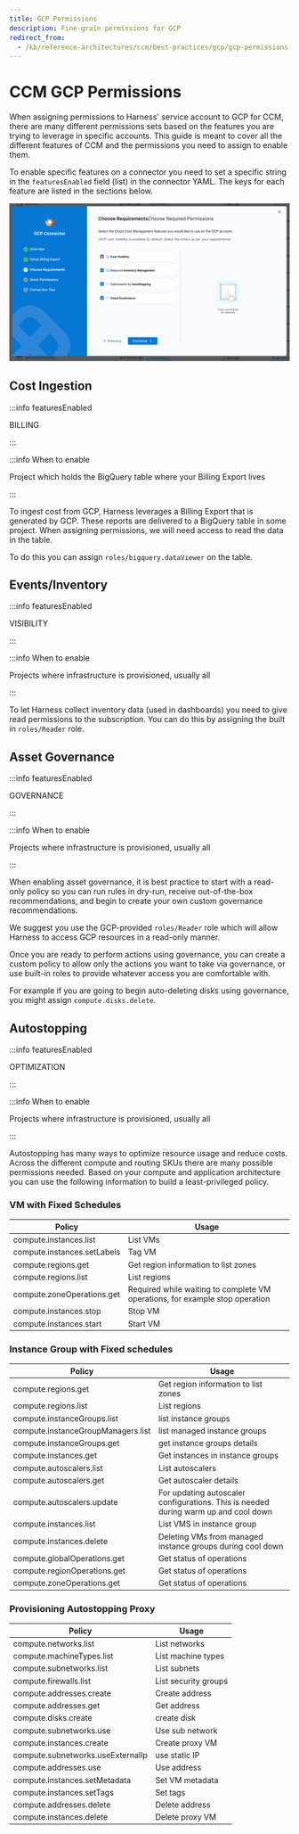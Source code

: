 ```yaml
---
title: GCP Permissions
description: Fine-grain permissions for GCP
redirect_from:
  - /kb/reference-architectures/ccm/best-practices/gcp/gcp-permissions
---
```


# CCM GCP Permissions

When assigning permissions to Harness' service account to GCP for CCM, there are many different permissions sets based on the features you are trying to leverage in specific accounts. This guide is meant to cover all the different features of CCM and the permissions you need to assign to enable them.

To enable specific features on a connector you need to set a specific string in the `featuresEnabled` field (list) in the connector YAML. The keys for each feature are listed in the sections below.

![](../../static/ccm-gcp-connector-features.png)

## Cost Ingestion

:::info featuresEnabled

BILLING

:::

:::info When to enable

Project which holds the BigQuery table where your Billing Export lives

:::

To ingest cost from GCP, Harness leverages a Billing Export that is generated by GCP. These reports are delivered to a BigQuery table in some project. When assigning permissions, we will need access to read the data in the table.

To do this you can assign `roles/bigquery.dataViewer` on the table.

## Events/Inventory

:::info featuresEnabled

VISIBILITY

:::

:::info When to enable

Projects where infrastructure is provisioned, usually all

:::

To let Harness collect inventory data (used in dashboards) you need to give read permissions to the subscription. You can do this by assigning the built in `roles/Reader` role.

## Asset Governance

:::info featuresEnabled

GOVERNANCE

:::

:::info When to enable

Projects where infrastructure is provisioned, usually all

:::

When enabling asset governance, it is best practice to start with a read-only policy so you can run rules in dry-run, receive out-of-the-box recommendations, and begin to create your own custom governance recommendations.

We suggest you use the GCP-provided `roles/Reader` role which will allow Harness to access GCP resources in a read-only manner.

Once you are ready to perform actions using governance, you can create a custom policy to allow only the actions you want to take via governance, or use built-in roles to provide whatever access you are comfortable with.

For example if you are going to begin auto-deleting disks using governance, you might assign `compute.disks.delete`.

## Autostopping

:::info featuresEnabled

OPTIMIZATION

:::

:::info When to enable

Projects where infrastructure is provisioned, usually all

:::

Autostopping has many ways to optimize resource usage and reduce costs. Across the different compute and routing SKUs there are many possible permissions needed. Based on your compute and application architecture you can use the following information to build a least-privileged policy.

### VM with Fixed Schedules

| Policy                      | Usage                                                                        |
|-----------------------------|------------------------------------------------------------------------------|
| compute.instances.list      | List VMs                                                                     |
| compute.instances.setLabels | Tag VM                                                                       |
| compute.regions.get         | Get region information to list zones                                         |
| compute.regions.list        | List regions                                                                 |
| compute.zoneOperations.get  | Required while waiting to complete VM operations, for example stop operation |
| compute.instances.stop      | Stop VM                                                                      |
| compute.instances.start     | Start VM                                                                     |

### Instance Group with Fixed schedules

| Policy                              | Usage                                                                               |
|-------------------------------------|-------------------------------------------------------------------------------------|
| compute.regions.get                 | Get region information to list zones                                                |
| compute.regions.list                | List regions                                                                        |
| compute.instanceGroups.list         | list instance groups                                                                |
| compute.instanceGroupManagers.list  | list managed instance groups                                                        |
| compute.instanceGroups.get          | get instance groups details                                                         |
| compute.instances.get               | Get instances in instance groups                                                    |
| compute.autoscalers.list            | List autoscalers                                                                    |
| compute.autoscalers.get             | Get autoscaler details                                                              |
| compute.autoscalers.update          | For updating autoscaler configurations. This is needed during warm up and cool down |
| compute.instances.list              | List VMS in instance group                                                          |
| compute.instances.delete            | Deleting VMs from managed instance groups during cool down                          |
| compute.globalOperations.get        | Get status of operations                                                            |
| compute.regionOperations.get        | Get status of operations                                                            |
| compute.zoneOperations.get          | Get status of operations                                                            |

### Provisioning Autostopping Proxy

| Policy                            | Usage                |
|-----------------------------------|----------------------|
| compute.networks.list             | List networks        |
| compute.machineTypes.list         | List machine types   |
| compute.subnetworks.list          | List subnets         |
| compute.firewalls.list            | List security groups |
| compute.addresses.create          | Create address       |
| compute.addresses.get             | Get address          |
| compute.disks.create              | create disk          |
| compute.subnetworks.use           | Use sub network      |
| compute.instances.create          | Create proxy VM      |
| compute.subnetworks.useExternalIp | use static IP        |
| compute.addresses.use             | Use address          |
| compute.instances.setMetadata     | Set VM metadata      |
| compute.instances.setTags         | Set tags             |
| compute.addresses.delete          | Delete address       |
| compute.instances.delete          | Delete proxy VM      |
